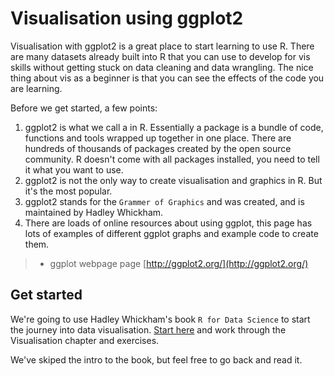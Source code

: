 # Visualisation using ggplot2

Visualisation with ggplot2 is a great place to start learning to use R. There are many datasets already built into R that you can use to develop for vis skills without getting stuck on data cleaning and data wrangling. The nice thing about vis as a beginner is that you can see the effects of the code you are learning.      

Before we get started, a few points:   
1. ggplot2 is what we call a in R. Essentially a package is a bundle of code, functions and tools wrapped up together in one place. There are hundreds of thousands of packages created by the open source community. R doesn't come with all packages installed, you need to tell it what you want to use.  
2. ggplot2 is not the only way to create visualisation and graphics in R. But it's the most popular. 
2. ggplot2 stands for the `Grammer of Graphics` and was created, and is maintained by Hadley Whickham.
3. There are loads of online resources about using ggplot, this page has lots of examples of different ggplot graphs and example code to create them.   
  >* ggplot webpage page [http://ggplot2.org/](http://ggplot2.org/)


## Get started
We're going to use Hadley Whickham's book `R for Data Science` to start the journey into data visualisation. [Start here](http://r4ds.had.co.nz/data-visualisation.html) and work through the Visualisation chapter and exercises.   

We've skiped the intro to the book, but feel free to go back and read  it. 


